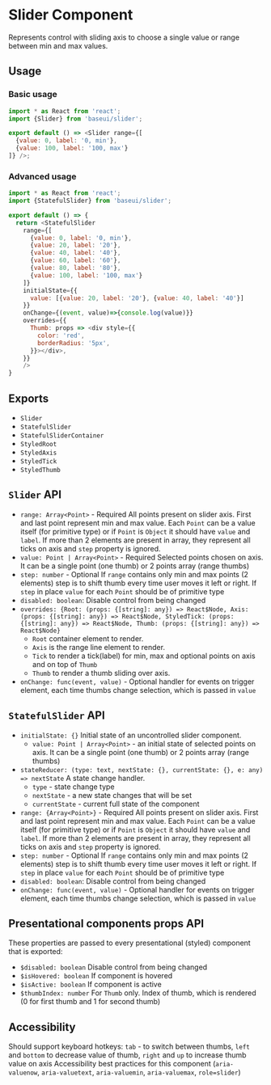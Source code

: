 # Slider Component

Represents control with sliding axis to choose a single value or range between min and max values.

## Usage

### Basic usage

```javascript
import * as React from 'react';
import {Slider} from 'baseui/slider';

export default () => <Slider range={[
  {value: 0, label: '0, min'},
  {value: 100, label: '100, max'}
]} />;
```

### Advanced usage

```javascript
import * as React from 'react';
import {StatefulSlider} from 'baseui/slider';

export default () => {
  return <StatefulSlider
    range={[
      {value: 0, label: '0, min'},
      {value: 20, label: '20'},
      {value: 40, label: '40'},
      {value: 60, label: '60'},
      {value: 80, label: '80'},
      {value: 100, label: '100, max'}
    ]}
    initialState={{
      value: [{value: 20, label: '20'}, {value: 40, label: '40'}]
    }}
    onChange={(event, value)=>{console.log(value)}}
    overrides={{
      Thumb: props => <div style={{
        color: 'red',
        borderRadius: '5px',
      }}></div>,
    }}
    />
}
```

## Exports

* `Slider`
* `StatefulSlider`
* `StatefulSliderContainer`
* `StyledRoot`
* `StyledAxis`
* `StyledTick`
* `StyledThumb`

## `Slider` API

* `range: Array<Point>` - Required
  All points present on slider axis. First and last point represent min and max value. Each `Point` can be a value itself (for primitive type) or if `Point` is `Object` it should have `value` and `label`. If more than 2 elements are present in array, they represent all ticks on axis and `step` property is ignored.
* `value: Point | Array<Point>` - Required
  Selected points chosen on axis. It can be a single point (one thumb) or 2 points array (range thumbs)
* `step: number` - Optional
  If `range` contains only min and max points (2 elements) step is to shift thumb every time user moves it left or right. If `step` in place `value` for each `Point` should be of primitive type
* `disabled: boolean`:
  Disable control from being changed  
* `overrides: {Root: (props: {[string]: any}) => React$Node, Axis: (props: {[string]: any}) => React$Node, StyledTick: (props: {[string]: any}) => React$Node, Thumb: (props: {[string]: any}) => React$Node}`
  * `Root` container element to render.
  * `Axis` is the range line element to render.
  * `Tick` to render a tick(label) for min, max and optional points on axis and on top of `Thumb`
  * `Thumb` to render a thumb sliding over axis.
* `onChange: func(event, value)` - Optional
  handler for events on trigger element, each time thumbs change selection, which is passed in `value`

## `StatefulSlider` API

* `initialState: {}`
  Initial state of an uncontrolled slider component.
  * `value: Point | Array<Point>` - an initial state of selected points on axis. It can be a single point (one thumb) or 2 points array (range thumbs)
* `stateReducer: (type: text, nextState: {}, currentState: {}, e: any) => nextState`
  A state change handler.
  * `type` - state change type
  * `nextState` - a new state changes that will be set
  * `currentState` - current full state of the component
* `range: {Array<Point>}` - Required
  All points present on slider axis. First and last point represent min and max value. Each `Point` can be a value itself (for primitive type) or if `Point` is `Object` it should have `value` and `label`. If more than 2 elements are present in array, they represent all ticks on axis and `step` property is ignored.
* `step: number` - Optional
  If `range` contains only min and max points (2 elements) step is to shift thumb every time user moves it left or right. If `step` in place `value` for each `Point` should be of primitive type
* `disabled: boolean`:
  Disable control from being changed  
* `onChange: func(event, value)` - Optional
  handler for events on trigger element, each time thumbs change selection, which is passed in `value`

## Presentational components props API

These properties are passed to every presentational (styled) component that is exported:

* `$disabled: boolean`
  Disable control from being changed
* `$isHovered: boolean`
  If component is hovered
* `$isActive: boolean`
  If component is active
* `$thumbIndex: number`
  For `Thumb` only. Index of thumb, which is rendered (0 for first thumb and 1 for second thumb)

## Accessibility

Should support keyboard hotkeys: `tab` - to switch between thumbs, `left` and `bottom` to decrease value of thumb, `right` and `up` to increase thumb value on axis
Accessibility best practices for this component (`aria-valuenow`, `aria-valuetext`, `aria-valuemin`, `aria-valuemax`, `role=slider`)
